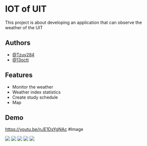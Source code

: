 
# IOT of UIT 

This project is about developing an application that can observe the weather of the UIT


## Authors

- [@Tzuy284](https://github.com/Tzuy284)
- [@13octt](https://github.com/13octt)


## Features

- Monitor the weather 
- Weather index statistics
- Create study schedule 
- Map 


## Demo

https://youtu.be/nJE1DsYgNAc
#Image

<img src ="app/src/main/res/drawable
/weather.jpg">
<img src ="app/src/main/res/drawable
/location.jpg">
<img src ="app/src/main/res/drawable
/map.jpg">
<img src ="app/src/main/res/drawable
/insight.jpg">
<img src ="app/src/main/res/drawable
/schedule.jpg">

